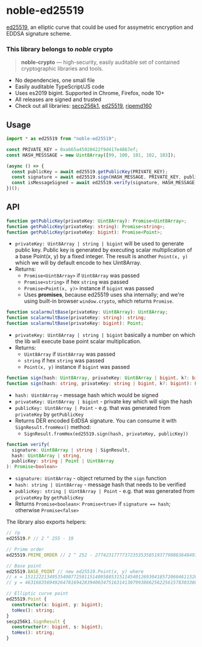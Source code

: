 # noble-ed25519

[ed25519](https://en.wikipedia.org/wiki/EdDSA), an elliptic curve that could be used for assymetric encryption and EDDSA signature scheme.

### This library belongs to *noble* crypto

> **noble-crypto** — high-security, easily auditable set of contained cryptographic libraries and tools.

- No dependencies, one small file
- Easily auditable TypeScript/JS code
- Uses es2019 bigint. Supported in Chrome, Firefox, node 10+
- All releases are signed and trusted
- Check out all libraries:
  [secp256k1](https://github.com/paulmillr/noble-secp256k1),
  [ed25519](https://github.com/paulmillr/noble-ed25519),
  [ripemd160](https://github.com/paulmillr/noble-ripemd160)

## Usage

```js
import * as ed25519 from "noble-ed25519";

const PRIVATE_KEY = 0xa665a45920422f9d417e4867ef;
const HASH_MESSSAGE = new Uint8Array([99, 100, 101, 102, 103]);

(async () => {
  const publicKey = await ed25519.getPublicKey(PRIVATE_KEY);
  const signature = await ed25519.sign(HASH_MESSAGE, PRIVATE_KEY, publicKey);
  const isMessageSigned = await ed25519.verify(signature, HASH_MESSAGE, publicKey);
})();
```

## API

```typescript
function getPublicKey(privateKey: Uint8Array): Promise<Uint8Array>;
function getPublicKey(privateKey: string): Promise<string>;
function getPublicKey(privateKey: bigint): Promise<Point>;
```
- `privateKey: Uint8Array | string | bigint` will be used to generate public key.
  Public key is generated by executing scalar multiplication of a base Point(x, y) by a fixed
  integer. The result is another `Point(x, y)` which we will by default encode to hex Uint8Array.
- Returns:
    * `Promise<Uint8Array>` if `Uint8Array` was passed
    * `Promise<string>` if hex `string` was passed
    * `Promise<Point(x, y)>` instance if `bigint` was passed
    * Uses **promises**, because ed25519 uses sha internally; and we're using built-in browser `window.crypto`, which returns `Promise`.

```typescript
function scalarmultBase(privateKey: Uint8Array): Uint8Array;
function scalarmultBase(privateKey: string): string;
function scalarmultBase(privateKey: bigint): Point;
```
- `privateKey: Uint8Array | string | bigint` basically a number on which the lib will execute base point scalar multiplication.
- Returns:
    * `Uint8Array` if `Uint8Array` was passed
    * `string` if hex `string` was passed
    * `Point(x, y)` instance if `bigint` was passed

```typescript
function sign(hash: Uint8Array, privateKey: Uint8Array | bigint, k?: bigint): Promise<Uint8Array>;
function sign(hash: string, privateKey: string | bigint, k?: bigint): Promise<string>;
```
- `hash: Uint8Array` - message hash which would be signed
- `privateKey: Uint8Array | bigint` - private key which will sign the hash
- `publicKey: Uint8Array | Point` - e.g. that was generated from `privateKey` by `getPublicKey`
- Returns DER encoded EdDSA signature. You can consume it with `SignResult.fromHex()` method:
    - `SignResult.fromHex(ed25519.sign(hash, privateKey, publicKey))`

```typescript
function verify(
  signature: Uint8Array | string | SignResult,
  hash: Uint8Array | string,
  publicKey: string | Point | Uint8Array
): Promise<boolean>
```
- `signature: Uint8Array` - object returned by the `sign` function
- `hash: string | Uint8Array` - message hash that needs to be verified
- `publicKey: string | Uint8Array | Point` - e.g. that was generated from `privateKey` by `getPublicKey`
- Returns `Promise<boolean>`: `Promise<true>` if `signature == hash`; otherwise `Promise<false>`

The library also exports helpers:

```typescript
// 𝔽p
ed25519.P // 2 ^ 255 - 19

// Prime order
ed25519.PRIME_ORDER // 2 ^ 252 - 27742317777372353535851937790883648493

// Base point
ed25519.BASE_POINT // new ed25519.Point(x, y) where
// x = 15112221349535400772501151409588531511454012693041857206046113283949847762202n;
// y = 46316835694926478169428394003475163141307993866256225615783033603165251855960n;

// Elliptic curve point
ed25519.Point {
  constructor(x: bigint, y: bigint);
  toHex(): string;
}
secp256k1.SignResult {
  constructor(r: bigint, s: bigint);
  toHex(): string;
}
```
